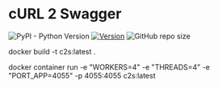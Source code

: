 # cURL 2 Swagger

![PyPI - Python Version](https://img.shields.io/badge/python-3.6%7C3.7%7C3.8-blue) [![Version](https://img.shields.io/badge/version-v0.1.0-green)](https://github.com/NicoMincuzzi/curl-to-swagger) ![GitHub repo size](https://img.shields.io/github/repo-size/NicoMincuzzi/curl-to-swagger)

docker build -t c2s:latest .

docker container run -e "WORKERS=4" -e "THREADS=4" -e "PORT_APP=4055" -p 4055:4055 c2s:latest
